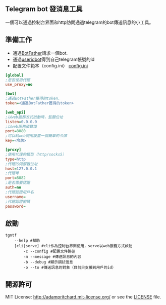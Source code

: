 ## Telegram bot 發消息工具

一個可以通過控制台界面和http訪問通過telegram的bot傳送訊息的小工具。

## 準備工作

* 通過[BotFather](https://t.me/botfather 'BotFather')請求一個bot.
* 通過[useridbot](https://telegram.me/userinfobot 'useridbot')得到自己telegram帳號的id
* 配置文件範本（config.ini）
[config.ini](https://github.com/Jokder/tg-bot-ntfy/blob/master/Main/config.ini 'config file sample')
``` ini
[global]
;是否使用代理
use_proxy=no

[bot]
;通過BotFather獲得的token.
token=<通過BotFather獲得的token>

[web_api]
;以web服務方式啟動時，監聽位址
listen=0.0.0.0
;以web服務偵聽埠
port=8080
;可以給web調用設置一個簡單的令牌
key=<令牌>

[proxy]
;使用代理的類型（http/socks5）
type=http
;代理的伺服器位址
host=127.0.0.1
;代理埠
port=8082
;是否需要認證
auth=no
;代理認證用戶名
username=
;代理認證密碼
password=
```


## 啟動

``` shell
tgntf
    --help #幫助
    [cli|serve] #cli作為控制台界面使用，serve以web服務方式啟動
        -c --config #配置文件路徑
        -m --message #傳送訊息的內容
        -b --debug #顯示調試信息
        -o --to #傳送訊息的對象（目前只支援到用戶的id）
```

## 開源許可

MIT License: http://adampritchard.mit-license.org/ or see the [LICENSE](https://github.com/Jokder/tg-bot-ntfy/blob/master/LICENSE 'LICENSE') file.